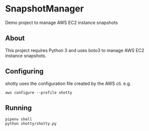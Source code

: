 # SnapshotManager
Demo project to manage AWS EC2 instance snapshots

## About

This project requires Python 3 and uses boto3 to manage AWS EC2 instance snapshots.

## Configuring

shotty uses the configuration file created by the AWS cli. e.g.

`aws configure --profile shotty`

## Running
```
pipenv shell
python shotty/shotty.py
```
